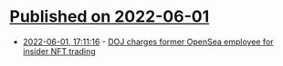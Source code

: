 # [Published on 2022-06-01](index.md)

* [2022-06-01, 17:11:16](https://news.ycombinator.com/item?id=31584937) - [DOJ charges former OpenSea employee for insider NFT trading](https://www.justice.gov/usao-sdny/pr/former-employee-nft-marketplace-charged-first-ever-digital-asset-insider-trading-scheme)
